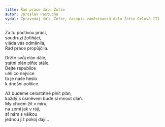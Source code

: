 ```yaml
---
title: Řád práce dolu Žofie
autor: Jaroslav Pastucha
vydal: Zpravodaj dolu Žofie, časopis zaměstnanců dolu Žofie Orlová III, 1957?
---
```


Za tu poctivou práci,  
soudruzi žofiňáci,  
vláda vás odměnila,   
Řád práce propůjčila.

Držte svůj elán dále,   
státní plán plňte stále.   
Dejte republice   
uhlí co nejvíce   
to je naše heslo   
k dnešní politice.

Až budeme celostátně plnit plán,  
každý s úsměvem bude si mnout dlaň.   
My chcem žít v míru,  
na zemi jak v ráji,  
ať nám s válkou   
jednou již pokoj dají...